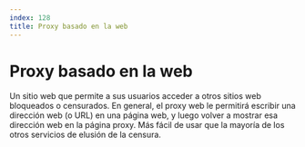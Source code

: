 ```yaml
---
index: 128
title: Proxy basado en la web
---
```

# Proxy basado en la web 

Un sitio web que permite a sus usuarios acceder a otros sitios web bloqueados o censurados. En general, el proxy web le permitirá escribir una dirección web (o URL) en una página web, y luego volver a mostrar esa dirección web en la página proxy. Más fácil de usar que la mayoría de los otros servicios de elusión de la censura.